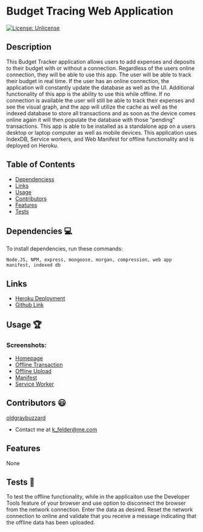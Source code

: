 # Budget Tracing Web Application

[![License: Unlicense](https://img.shields.io/badge/license-Unlicense-blue.svg)](http://unlicense.org/)
  
## Description
This Budget Tracker application allows users to add expenses and deposits to their budget with or without a connection.  Regardless of the users online connection, they will be able to use this app. The user will be able to track their budget in real time. If the user has an online connection, the application will constantly update the database as well as the UI. Additional functionality of this app is the ability to use this while offline. If no connection is available the user will still be able to track their expenses and see the visual graph, and the app will utilize the cache as well as the indexed database to store all transactions and as soon as the device comes online again it will then populate the database with those "pending" transactions. This app is able to be installed as a standalone app on a users desktop or laptop computer as well as mobile devices. This application uses IndexDB, Service workers, and Web Manifest for offline functionality and is deployed on Heroku. 

## Table of Contents
* [Dependenciess](#dependencies)
* [Links](#links)
* [Usage](#usage)
* [Contributors](#contributors)
* [Features](#features)
* [Tests](#tests)


## Dependencies 💻
To install dependencies, run these commands:
```
Node.JS, NPM, express, mongoose, morgan, compression, web app manifest, indexed db
```

## Links
* [Heroku Deployment](https://stormy-bayou-15795.herokuapp.com/)
* [Github Link](https://github.com/oldgraybuzzard/super-carnival.git)

## Usage 🏆
### Screenshots:
* [Homepage](./readme_assets/homepage.png)
* [Offline Transaction](./readme_assets/offline_transaction.png)
* [Offline Upload](./readme_assets/offline_upload.png)
* [Manifest](./readme_assets/manifest.png)
* [Service Worker](./readme_assets/service_worker.png)


## Contributors 😃
[oldgraybuzzard](https://github.com/oldgraybuzzard)
* Contact me at k_felder@me.com

## Features
None 

## Tests 🧪
To test the offline functionality, while in the applicaiton use the Developer Tools feature of your browser and use option to disconnect the browser from the network connection. Enter the data as desired. Reset the network connection to online and validate that you receive a message indicating that the offline data has been uploaded.
